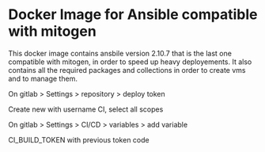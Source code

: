 
# Docker Image for Ansible compatible with mitogen

This docker image contains ansbile version 2.10.7 that is the last one compatible with mitogen, in order to speed up heavy deployements.
It also contains all the required packages and collections in order to create vms and to manage them.

On gitlab > Settings > repository > deploy token

Create new with username CI, select all scopes

On gitlab > Settings > CI/CD > variables > add variable

CI_BUILD_TOKEN with previous token code
